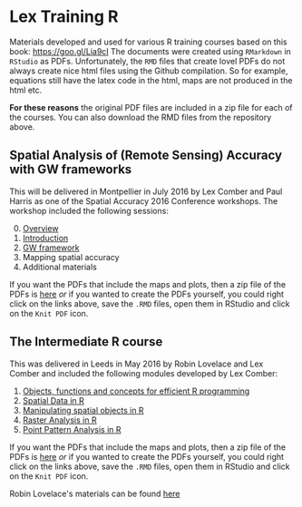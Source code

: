 # Lex Training R
Materials developed and used for various R training courses based on this book: https://goo.gl/Lia9cI
The documents were created using `RMarkdown` in `RStudio` as PDFs. Unfortunately, the `RMD` files that create lovel PDFs do not always create nice html files using the Github compilation. So for example, equations still have the latex code in the html, maps are not produced in the html etc. 

**For these reasons** the original PDF files are included in a zip file for each of the courses. You can also download the RMD files from the repository above.

## Spatial Analysis of (Remote Sensing) Accuracy with GW frameworks 
This will be delivered in Montpellier in July 2016 by Lex Comber and Paul Harris as one of the Spatial Accuracy 2016 Conference workshops. The workshop included the following sessions:

0. [Overview](https://github.com/lexcomber/LexTrainingR/blob/master/overview.Rmd)
1. [Introduction](https://github.com/lexcomber/LexTrainingR/blob/master/Introduction.Rmd)
2. [GW framework](https://github.com/lexcomber/LexTrainingR/blob/master/GW_framework.Rmd)
3. Mapping spatial accuracy
4. Additional materials 

If you want the PDFs that include the maps and plots, then a zip file of the PDFs is [here](https://github.com/lexcomber/LexTrainingR/blob/master/The%20Intermediate%20R%20course%20PDFs.zip) *or* if you wanted to create the PDFs yourself, you could right click on the links above, save the `.RMD` files, open them in RStudio and click on the `Knit PDF` icon.



## The Intermediate R course 
This was delivered in Leeds in May 2016 by Robin Lovelace and Lex Comber and included the following modules developed by Lex Comber:

1. [Objects, functions and concepts for efficient R programming](https://github.com/lexcomber/LexTrainingR/blob/master/Objects_Functions.Rmd)
2. [Spatial Data in R](https://github.com/lexcomber/LexTrainingR/blob/master/Spatial_Data_in_R.Rmd)
3. [Manipulating spatial objects in R](https://github.com/lexcomber/LexTrainingR/blob/master/Manipluating_Spatial_Objects.Rmd)
4. [Raster Analysis in R](https://github.com/lexcomber/LexTrainingR/blob/master/Raster_Analysis.Rmd)
5. [Point Pattern Analysis in R](https://github.com/lexcomber/LexTrainingR/blob/master/Point_Pattern.Rmd)

If you want the PDFs that include the maps and plots, then a zip file of the PDFs is [here](https://github.com/lexcomber/LexTrainingR/blob/master/The%20Intermediate%20R%20course%20PDFs.zip) *or* if you wanted to create the PDFs yourself, you could right click on the links above, save the `.RMD` files, open them in RStudio and click on the `Knit PDF` icon.

Robin Lovelace's materials can be found [here](https://github.com/Robinlovelace/Creating-maps-in-R/tree/master/course-info)

